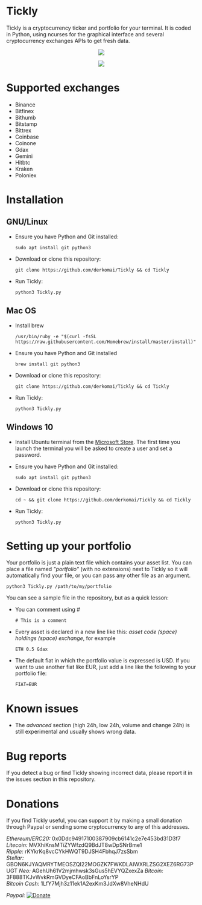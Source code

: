 # Tickly
Tickly is a cryptocurrency ticker and portfolio for your terminal. It is coded in Python, using ncurses for the graphical interface and several cryptocurrency exchanges APIs to get fresh data.



<p align="center">
  <img src="https://i.imgur.com/v356oGz.png">
</p>

<p align="center">
  <img src="https://i.imgur.com/bDFLTMD.png">
</p>

# Supported exchanges

- Binance
- Bitfinex
- Bithumb
- Bitstamp
- Bittrex
- Coinbase
- Coinone
- Gdax
- Gemini
- Hitbtc
- Kraken
- Poloniex



# Installation


## GNU/Linux

- Ensure you have Python and Git installed:

    ```
    sudo apt install git python3
    ```
    
- Download or clone this repository:
    ```
    git clone https://github.com/derkomai/Tickly && cd Tickly
    ```

- Run Tickly:
  ```
  python3 Tickly.py
  ```


## Mac OS

- Install brew
    ```
    /usr/bin/ruby -e "$(curl -fsSL https://raw.githubusercontent.com/Homebrew/install/master/install)"
    ```

- Ensure you have Python and Git installed
    ```
    brew install git python3
    ```

- Download or clone this repository:
    ```
    git clone https://github.com/derkomai/Tickly && cd Tickly
    ```

- Run Tickly:
  ```
  python3 Tickly.py
  ```


## Windows 10

- Install Ubuntu terminal from the [Microsoft Store](https://www.microsoft.com/en-us/store/p/ubuntu/9nblggh4msv6). The first time you launch the terminal you will be asked to create a user and set a password.

- Ensure you have Python and Git installed:
    ```
    sudo apt install git python3
    ```

- Download or clone this repository:
    ```
    cd ~ && git clone https://github.com/derkomai/Tickly && cd Tickly
    ```

- Run Tickly:
  ```
  python3 Tickly.py
  ```



# Setting up your portfolio
Your portfolio is just a plain text file which contains your asset list. You can place a file named *"portfolio"* (with no extensions) next to Tickly so it will automatically find your file, or you can pass any other file as an argument.
  ```
  python3 Tickly.py /path/to/my/portfolio
  ```


You can see a sample file in the repository, but as a quick lesson:

- You can comment using #
  ```
  # This is a comment
  ```

- Every asset is declared in a new line like this: *asset code (space) holdings (space) exchange*, for example
  ```
  ETH 0.5 Gdax
  ```
- The default fiat in which the portfolio value is expressed is USD. If you want to use another fiat like EUR, just add a line like the following to your portfolio file:
  ```
  FIAT=EUR
  ```



# Known issues
- The *advanced* section (high 24h, low 24h, volume and change 24h) is still experimental and usually shows wrong data.



# Bug reports

If you detect a bug or find Tickly showing incorrect data, please report it in the issues section in this repository.



# Donations
If you find Tickly useful, you can support it by making a small donation through Paypal or sending some 
cryptocurrency to any of this addresses.

*Ethereum/ERC20:* 0x0Ddc94917100387909cb6141c2e7e453bd31D3f7  
*Litecoin:* MVXhiKnsMTiZYWfzdQ9BdJT8wDpSNrBme1  
*Ripple:* rKYkrKq8vcCYkHWQT9DJSH4FbhqJ7zsSbm  
*Stellar:* GBON6KJYAQMRYTMEOSZQI22MOGZK7FWKDLAIWXRLZSG2XEZ6RG73PUGT
*Neo:* AGehUh61V2mjmhwsk3sGus5hEVYQZxexZa
*Bitcoin:* 3F888TKJvWvkRmGVDyeCFAoBbFnLoYsrYP  
*Bitcoin Cash:* 1LfY7Mjh3z11ek1A2exKm3JdXw8VheNHdU  

*Paypal:*  [![Donate](https://www.paypalobjects.com/en_US/i/btn/btn_donate_LG.gif)](https://www.paypal.me/dvilela)
